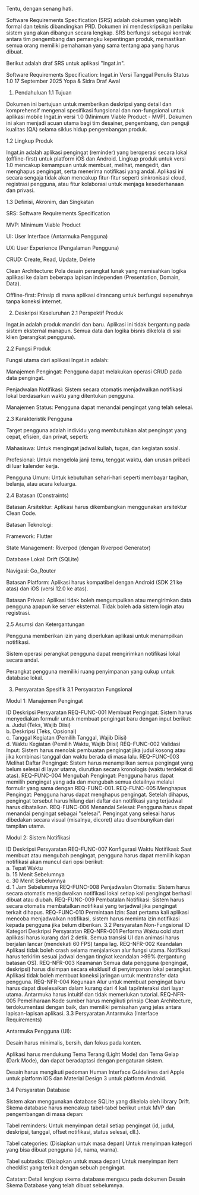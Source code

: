 Tentu, dengan senang hati.

Software Requirements Specification (SRS) adalah dokumen yang lebih formal dan teknis dibandingkan PRD. Dokumen ini mendeskripsikan perilaku sistem yang akan dibangun secara lengkap. SRS berfungsi sebagai kontrak antara tim pengembang dan pemangku kepentingan produk, memastikan semua orang memiliki pemahaman yang sama tentang apa yang harus dibuat.

Berikut adalah draf SRS untuk aplikasi "Ingat.in".

Software Requirements Specification: Ingat.in
Versi	Tanggal	        Penulis	        Status
1.0	17 September 2025	Yopa & Sidra	Draf Awal
1. Pendahuluan
1.1 Tujuan

Dokumen ini bertujuan untuk memberikan deskripsi yang detail dan komprehensif mengenai spesifikasi fungsional dan non-fungsional untuk aplikasi mobile Ingat.in versi 1.0 (Minimum Viable Product - MVP). Dokumen ini akan menjadi acuan utama bagi tim desainer, pengembang, dan penguji kualitas (QA) selama siklus hidup pengembangan produk.

1.2 Lingkup Produk

Ingat.in adalah aplikasi pengingat (reminder) yang beroperasi secara lokal (offline-first) untuk platform iOS dan Android. Lingkup produk untuk versi 1.0 mencakup kemampuan untuk membuat, melihat, mengedit, dan menghapus pengingat, serta menerima notifikasi yang andal. Aplikasi ini secara sengaja tidak akan mencakup fitur-fitur seperti sinkronisasi cloud, registrasi pengguna, atau fitur kolaborasi untuk menjaga kesederhanaan dan privasi.

1.3 Definisi, Akronim, dan Singkatan

SRS: Software Requirements Specification

MVP: Minimum Viable Product

UI: User Interface (Antarmuka Pengguna)

UX: User Experience (Pengalaman Pengguna)

CRUD: Create, Read, Update, Delete

Clean Architecture: Pola desain perangkat lunak yang memisahkan logika aplikasi ke dalam beberapa lapisan independen (Presentation, Domain, Data).

Offline-first: Prinsip di mana aplikasi dirancang untuk berfungsi sepenuhnya tanpa koneksi internet.

2. Deskripsi Keseluruhan
2.1 Perspektif Produk

Ingat.in adalah produk mandiri dan baru. Aplikasi ini tidak bergantung pada sistem eksternal manapun. Semua data dan logika bisnis dikelola di sisi klien (perangkat pengguna).

2.2 Fungsi Produk

Fungsi utama dari aplikasi Ingat.in adalah:

Manajemen Pengingat: Pengguna dapat melakukan operasi CRUD pada data pengingat.

Penjadwalan Notifikasi: Sistem secara otomatis menjadwalkan notifikasi lokal berdasarkan waktu yang ditentukan pengguna.

Manajemen Status: Pengguna dapat menandai pengingat yang telah selesai.

2.3 Karakteristik Pengguna

Target pengguna adalah individu yang membutuhkan alat pengingat yang cepat, efisien, dan privat, seperti:

Mahasiswa: Untuk mengingat jadwal kuliah, tugas, dan kegiatan sosial.

Profesional: Untuk mengelola janji temu, tenggat waktu, dan urusan pribadi di luar kalender kerja.

Pengguna Umum: Untuk kebutuhan sehari-hari seperti membayar tagihan, belanja, atau acara keluarga.

2.4 Batasan (Constraints)

Batasan Arsitektur: Aplikasi harus dikembangkan menggunakan arsitektur Clean Code.

Batasan Teknologi:

Framework: Flutter

State Management: Riverpod (dengan Riverpod Generator)

Database Lokal: Drift (SQLite)

Navigasi: Go_Router

Batasan Platform: Aplikasi harus kompatibel dengan Android (SDK 21 ke atas) dan iOS (versi 12.0 ke atas).

Batasan Privasi: Aplikasi tidak boleh mengumpulkan atau mengirimkan data pengguna apapun ke server eksternal. Tidak boleh ada sistem login atau registrasi.

2.5 Asumsi dan Ketergantungan

Pengguna memberikan izin yang diperlukan aplikasi untuk menampilkan notifikasi.

Sistem operasi perangkat pengguna dapat mengirimkan notifikasi lokal secara andal.

Perangkat pengguna memiliki ruang penyimpanan yang cukup untuk database lokal.

3. Persyaratan Spesifik
3.1 Persyaratan Fungsional

Modul 1: Manajemen Pengingat

ID	Deskripsi Persyaratan
REQ-FUNC-001	Membuat Pengingat: Sistem harus menyediakan formulir untuk membuat pengingat baru dengan input berikut: <br> a. Judul (Teks, Wajib Diisi) <br> b. Deskripsi (Teks, Opsional) <br> c. Tanggal Kegiatan (Pemilih Tanggal, Wajib Diisi) <br> d. Waktu Kegiatan (Pemilih Waktu, Wajib Diisi)
REQ-FUNC-002	Validasi Input: Sistem harus menolak pembuatan pengingat jika judul kosong atau jika kombinasi tanggal dan waktu berada di masa lalu.
REQ-FUNC-003	Melihat Daftar Pengingat: Sistem harus menampilkan semua pengingat yang belum selesai di layar utama, diurutkan secara kronologis (waktu terdekat di atas).
REQ-FUNC-004	Mengubah Pengingat: Pengguna harus dapat memilih pengingat yang ada dan mengubah semua detailnya melalui formulir yang sama dengan REQ-FUNC-001.
REQ-FUNC-005	Menghapus Pengingat: Pengguna harus dapat menghapus pengingat. Setelah dihapus, pengingat tersebut harus hilang dari daftar dan notifikasi yang terjadwal harus dibatalkan.
REQ-FUNC-006	Menandai Selesai: Pengguna harus dapat menandai pengingat sebagai "selesai". Pengingat yang selesai harus dibedakan secara visual (misalnya, dicoret) atau disembunyikan dari tampilan utama.

Modul 2: Sistem Notifikasi

ID	Deskripsi Persyaratan
REQ-FUNC-007	Konfigurasi Waktu Notifikasi: Saat membuat atau mengubah pengingat, pengguna harus dapat memilih kapan notifikasi akan muncul dari opsi berikut: <br> a. Tepat Waktu <br> b. 15 Menit Sebelumnya <br> c. 30 Menit Sebelumnya <br> d. 1 Jam Sebelumnya
REQ-FUNC-008	Penjadwalan Otomatis: Sistem harus secara otomatis menjadwalkan notifikasi lokal setiap kali pengingat berhasil dibuat atau diubah.
REQ-FUNC-009	Pembatalan Notifikasi: Sistem harus secara otomatis membatalkan notifikasi yang terjadwal jika pengingat terkait dihapus.
REQ-FUNC-010	Permintaan Izin: Saat pertama kali aplikasi mencoba menjadwalkan notifikasi, sistem harus meminta izin notifikasi kepada pengguna jika belum diberikan.
3.2 Persyaratan Non-Fungsional
ID	Kategori	Deskripsi Persyaratan
REQ-NFR-001	Performa	Waktu cold start aplikasi harus kurang dari 2 detik. Semua transisi UI dan animasi harus berjalan lancar (mendekati 60 FPS) tanpa lag.
REQ-NFR-002	Keandalan	Aplikasi tidak boleh crash selama menjalankan alur fungsi utama. Notifikasi harus terkirim sesuai jadwal dengan tingkat keandalan >99% (tergantung batasan OS).
REQ-NFR-003	Keamanan	Semua data pengguna (pengingat, deskripsi) harus disimpan secara eksklusif di penyimpanan lokal perangkat. Aplikasi tidak boleh membuat koneksi jaringan untuk mentransfer data pengguna.
REQ-NFR-004	Kegunaan	Alur untuk membuat pengingat baru harus dapat diselesaikan dalam kurang dari 4 kali tap/interaksi dari layar utama. Antarmuka harus intuitif dan tidak memerlukan tutorial.
REQ-NFR-005	Pemeliharaan	Kode sumber harus mengikuti prinsip Clean Architecture, terdokumentasi dengan baik, dan memiliki pemisahan yang jelas antara lapisan-lapisan aplikasi.
3.3 Persyaratan Antarmuka (Interface Requirements)

Antarmuka Pengguna (UI):

Desain harus minimalis, bersih, dan fokus pada konten.

Aplikasi harus mendukung Tema Terang (Light Mode) dan Tema Gelap (Dark Mode), dan dapat beradaptasi dengan pengaturan sistem.

Desain harus mengikuti pedoman Human Interface Guidelines dari Apple untuk platform iOS dan Material Design 3 untuk platform Android.

3.4 Persyaratan Database

Sistem akan menggunakan database SQLite yang dikelola oleh library Drift. Skema database harus mencakup tabel-tabel berikut untuk MVP dan pengembangan di masa depan:

Tabel reminders: Untuk menyimpan detail setiap pengingat (id, judul, deskripsi, tanggal, offset notifikasi, status selesai, dll.).

Tabel categories: (Disiapkan untuk masa depan) Untuk menyimpan kategori yang bisa dibuat pengguna (id, nama, warna).

Tabel subtasks: (Disiapkan untuk masa depan) Untuk menyimpan item checklist yang terkait dengan sebuah pengingat.

Catatan: Detail lengkap skema database mengacu pada dokumen Desain Skema Database yang telah dibuat sebelumnya.